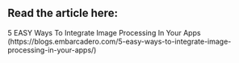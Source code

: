 <h2>Read the article here:</h2>
5 EASY Ways To Integrate Image Processing In Your Apps (https://blogs.embarcadero.com/5-easy-ways-to-integrate-image-processing-in-your-apps/)
